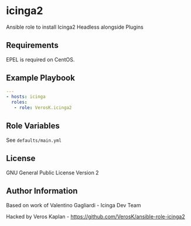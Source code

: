 # icinga2

Ansible role to install Icinga2 Headless alongside Plugins

## Requirements

EPEL is required on CentOS.

## Example Playbook

```yaml
---
- hosts: icinga
  roles:
   - role: VerosK.icinga2
```

Role Variables
--------------

See `defaults/main.yml`

License
-------

GNU General Public License Version 2

Author Information
------------------

Based on work of Valentino Gagliardi - Icinga Dev Team

Hacked by Veros Kaplan - https://github.com/VerosK/ansible-role-icinga2
